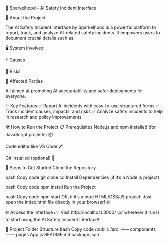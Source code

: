 🌟 Sparkelhood - AI Safety Incident Interface


🚀 About the Project

The AI Safety Incident Interface by Sparkelhood is a powerful platform to report, track, and analyze AI-related safety incidents.
It empowers users to document crucial details such as:

🖥️ System Involved

⚡ Causes

🚨 Risks

👥 Affected Parties

All aimed at promoting AI accountability and safer deployments for everyone.

✨ Key Features
✅ Report AI incidents with easy-to-use structured forms
✅ Track incident causes, impacts, and risks
✅ Analyze safety incidents to help in research and policy improvements

🛠️ How to Run the Project
📋 Prerequisites
Node.js and npm installed (for JavaScript projects) 📦

Code editor like VS Code 🖊️

Git installed (optional) 🧩

📝 Steps to Get Started
Clone the Repository

bash
Copy code
git clone <repository-url>
cd <repository-folder>
Install Dependencies (if it’s a Node.js project)

bash
Copy code
npm install
Run the Project

bash
Copy code
npm start
OR, if it’s a pure HTML/CSS/JS project:
Just open the index.html file directly in your browser! 🌐

🌐 Access the Interface
👉 Visit http://localhost:3000/ (or wherever it runs) to start using the AI Safety Incident Interface!

📁 Project Folder Structure
bash
Copy code
/public
/src
  ├── components
  ├── pages
App.js
README.md
package.json
